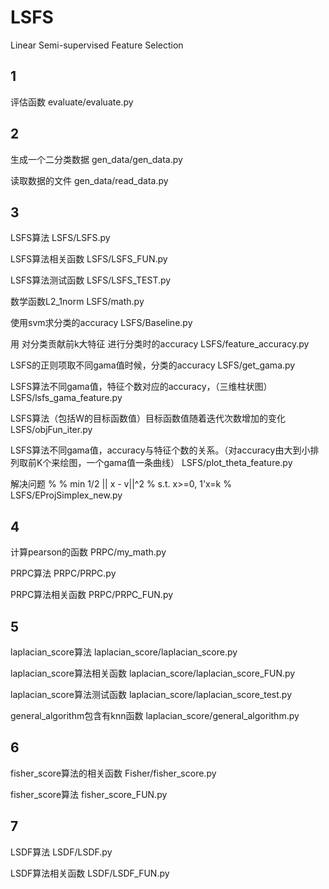 # LSFS
Linear Semi-supervised Feature Selection

## 1
评估函数
evaluate/evaluate.py

## 2
生成一个二分类数据
gen_data/gen_data.py

读取数据的文件
gen_data/read_data.py

## 3
LSFS算法
LSFS/LSFS.py

LSFS算法相关函数
LSFS/LSFS_FUN.py

LSFS算法测试函数
LSFS/LSFS_TEST.py

数学函数L2_1norm
LSFS/math.py

使用svm求分类的accuracy
LSFS/Baseline.py

用 对分类贡献前k大特征 进行分类时的accuracy
LSFS/feature_accuracy.py

LSFS的正则项取不同gama值时候，分类的accuracy
LSFS/get_gama.py

LSFS算法不同gama值，特征个数对应的accuracy，（三维柱状图）
LSFS/lsfs_gama_feature.py

LSFS算法（包括W的目标函数值）目标函数值随着迭代次数增加的变化
LSFS/objFun_iter.py

LSFS算法不同gama值，accuracy与特征个数的关系。（对accuracy由大到小排列取前K个来绘图，一个gama值一条曲线）
LSFS/plot_theta_feature.py


解决问题
%
%  min  1/2 || x - v||^2
%  s.t. x>=0, 1'x=k
%
LSFS/EProjSimplex_new.py

## 4
计算pearson的函数
PRPC/my_math.py

PRPC算法
PRPC/PRPC.py

PRPC算法相关函数
PRPC/PRPC_FUN.py

## 5
laplacian_score算法
laplacian_score/laplacian_score.py

laplacian_score算法相关函数
laplacian_score/laplacian_score_FUN.py


laplacian_score算法测试函数
laplacian_score/laplacian_score_test.py


general_algorithm包含有knn函数
laplacian_score/general_algorithm.py

## 6
fisher_score算法的相关函数
Fisher/fisher_score.py

fisher_score算法
fisher_score_FUN.py

## 7
LSDF算法
LSDF/LSDF.py

LSDF算法相关函数
LSDF/LSDF_FUN.py


